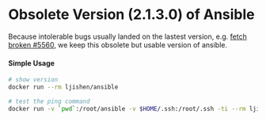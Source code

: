 # Obsolete Version (2.1.3.0) of AnsibleBecause intolerable bugs usually landed on the lastest version, e.g. [fetch broken #5560](https://github.com/ansible/ansible-modules-core/issues/5560), we keep this obsolete but usable version of ansible.#### Simple Usage```bash# show versiondocker run --rm ljishen/ansible# test the ping commanddocker run -v `pwd`:/root/ansible -v $HOME/.ssh:/root/.ssh -ti --rm ljishen/ansible /sbin/my_init --skip-startup-files --quiet -- ansible all -m ping```